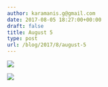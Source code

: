 ```yaml
---
author: karamanis.g@gmail.com
date: 2017-08-05 18:27:00+00:00
draft: false
title: August 5
type: post
url: /blog/2017/8/august-5
---
```




  
   ![](/images/2017-08-05-20178august-5/IMG_2018.JPG)

  

  
   ![](/images/2017-08-05-20178august-5/IMG_2019.jpg)

  


